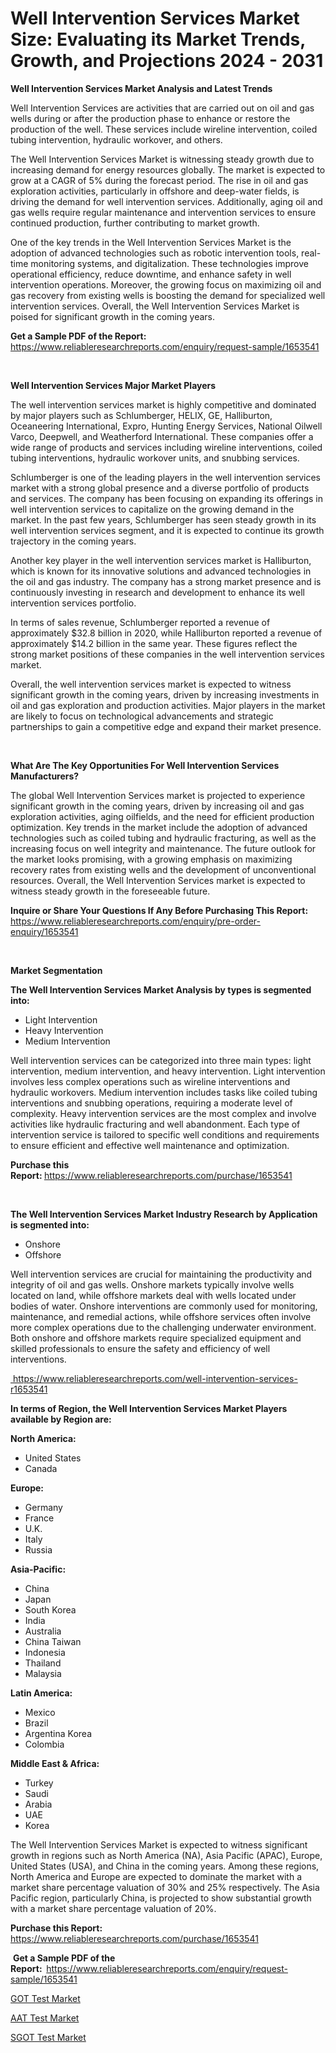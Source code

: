<p><h1>Well Intervention Services Market Size: Evaluating its Market Trends, Growth, and Projections 2024 - 2031</h1></p><p><strong>Well Intervention Services Market Analysis and Latest Trends</strong></p>
<p><p>Well Intervention Services are activities that are carried out on oil and gas wells during or after the production phase to enhance or restore the production of the well. These services include wireline intervention, coiled tubing intervention, hydraulic workover, and others.</p><p>The Well Intervention Services Market is witnessing steady growth due to increasing demand for energy resources globally. The market is expected to grow at a CAGR of 5% during the forecast period. The rise in oil and gas exploration activities, particularly in offshore and deep-water fields, is driving the demand for well intervention services. Additionally, aging oil and gas wells require regular maintenance and intervention services to ensure continued production, further contributing to market growth.</p><p>One of the key trends in the Well Intervention Services Market is the adoption of advanced technologies such as robotic intervention tools, real-time monitoring systems, and digitalization. These technologies improve operational efficiency, reduce downtime, and enhance safety in well intervention operations. Moreover, the growing focus on maximizing oil and gas recovery from existing wells is boosting the demand for specialized well intervention services. Overall, the Well Intervention Services Market is poised for significant growth in the coming years.</p></p>
<p><strong>Get a Sample PDF of the Report:&nbsp;</strong> <a href="https://www.reliableresearchreports.com/enquiry/request-sample/1653541">https://www.reliableresearchreports.com/enquiry/request-sample/1653541</a></p>
<p>&nbsp;</p>
<p><strong>Well Intervention Services Major Market Players</strong></p>
<p><p>The well intervention services market is highly competitive and dominated by major players such as Schlumberger, HELIX, GE, Halliburton, Oceaneering International, Expro, Hunting Energy Services, National Oilwell Varco, Deepwell, and Weatherford International. These companies offer a wide range of products and services including wireline interventions, coiled tubing interventions, hydraulic workover units, and snubbing services.</p><p>Schlumberger is one of the leading players in the well intervention services market with a strong global presence and a diverse portfolio of products and services. The company has been focusing on expanding its offerings in well intervention services to capitalize on the growing demand in the market. In the past few years, Schlumberger has seen steady growth in its well intervention services segment, and it is expected to continue its growth trajectory in the coming years.</p><p>Another key player in the well intervention services market is Halliburton, which is known for its innovative solutions and advanced technologies in the oil and gas industry. The company has a strong market presence and is continuously investing in research and development to enhance its well intervention services portfolio.</p><p>In terms of sales revenue, Schlumberger reported a revenue of approximately $32.8 billion in 2020, while Halliburton reported a revenue of approximately $14.2 billion in the same year. These figures reflect the strong market positions of these companies in the well intervention services market.</p><p>Overall, the well intervention services market is expected to witness significant growth in the coming years, driven by increasing investments in oil and gas exploration and production activities. Major players in the market are likely to focus on technological advancements and strategic partnerships to gain a competitive edge and expand their market presence.</p></p>
<p>&nbsp;</p>
<p><strong>What Are The Key Opportunities For Well Intervention Services Manufacturers?</strong></p>
<p><p>The global Well Intervention Services market is projected to experience significant growth in the coming years, driven by increasing oil and gas exploration activities, aging oilfields, and the need for efficient production optimization. Key trends in the market include the adoption of advanced technologies such as coiled tubing and hydraulic fracturing, as well as the increasing focus on well integrity and maintenance. The future outlook for the market looks promising, with a growing emphasis on maximizing recovery rates from existing wells and the development of unconventional resources. Overall, the Well Intervention Services market is expected to witness steady growth in the foreseeable future.</p></p>
<p><strong>Inquire or Share Your Questions If Any Before Purchasing This Report:</strong> <a href="https://www.reliableresearchreports.com/enquiry/pre-order-enquiry/1653541">https://www.reliableresearchreports.com/enquiry/pre-order-enquiry/1653541</a></p>
<p>&nbsp;</p>
<p><strong>Market Segmentation</strong></p>
<p><strong>The Well Intervention Services Market Analysis by types is segmented into:</strong></p>
<p><ul><li>Light Intervention</li><li>Heavy Intervention</li><li>Medium Intervention</li></ul></p>
<p><p>Well intervention services can be categorized into three main types: light intervention, medium intervention, and heavy intervention. Light intervention involves less complex operations such as wireline interventions and hydraulic workovers. Medium intervention includes tasks like coiled tubing interventions and snubbing operations, requiring a moderate level of complexity. Heavy intervention services are the most complex and involve activities like hydraulic fracturing and well abandonment. Each type of intervention service is tailored to specific well conditions and requirements to ensure efficient and effective well maintenance and optimization.</p></p>
<p><strong>Purchase this Report:&nbsp;</strong><a href="https://www.reliableresearchreports.com/purchase/1653541">https://www.reliableresearchreports.com/purchase/1653541</a></p>
<p>&nbsp;</p>
<p><strong>The Well Intervention Services Market Industry Research by Application is segmented into:</strong></p>
<p><ul><li>Onshore</li><li>Offshore</li></ul></p>
<p><p>Well intervention services are crucial for maintaining the productivity and integrity of oil and gas wells. Onshore markets typically involve wells located on land, while offshore markets deal with wells located under bodies of water. Onshore interventions are commonly used for monitoring, maintenance, and remedial actions, while offshore services often involve more complex operations due to the challenging underwater environment. Both onshore and offshore markets require specialized equipment and skilled professionals to ensure the safety and efficiency of well interventions.</p></p>
<p><a href="https://www.reliableresearchreports.com/well-intervention-services-r1653541">&nbsp;https://www.reliableresearchreports.com/well-intervention-services-r1653541</a></p>
<p><strong>In terms of Region, the Well Intervention Services Market Players available by Region are:</strong></p>
<p>
    <p> <strong> North America: </strong>
        <ul>
            <li>United States</li>
            <li>Canada</li>
        </ul>
        </p> 
    <p> <strong> Europe: </strong>
        <ul>
            <li>Germany</li>
            <li>France</li>
            <li>U.K.</li>
            <li>Italy</li>
            <li>Russia</li>
        </ul>
        </p> 
    <p> <strong> Asia-Pacific: </strong>
        <ul>
            <li>China</li>
            <li>Japan</li>
            <li>South Korea</li>
            <li>India</li>
            <li>Australia</li>
            <li>China Taiwan</li>
            <li>Indonesia</li>
            <li>Thailand</li>
            <li>Malaysia</li>
        </ul>
        </p> 
    <p> <strong> Latin America: </strong>
        <ul>
            <li>Mexico</li>
            <li>Brazil</li>
            <li>Argentina Korea</li>
            <li>Colombia</li>
        </ul>
        </p> 
    <p> <strong> Middle East & Africa: </strong>
        <ul>
            <li>Turkey</li>
            <li>Saudi</li>
            <li>Arabia</li>
            <li>UAE</li>
            <li>Korea</li>
        </ul>
    </p>
    </p>
<p><p>The Well Intervention Services Market is expected to witness significant growth in regions such as North America (NA), Asia Pacific (APAC), Europe, United States (USA), and China in the coming years. Among these regions, North America and Europe are expected to dominate the market with a market share percentage valuation of 30% and 25% respectively. The Asia Pacific region, particularly China, is projected to show substantial growth with a market share percentage valuation of 20%.</p></p>
<p><strong>Purchase this Report: </strong><a href="https://www.reliableresearchreports.com/purchase/1653541">https://www.reliableresearchreports.com/purchase/1653541</a></p>
<p>&nbsp;<strong>Get a Sample PDF of the Report:&nbsp;&nbsp;</strong><a href="https://www.reliableresearchreports.com/enquiry/request-sample/1653541">https://www.reliableresearchreports.com/enquiry/request-sample/1653541</a></p>
<p><strong></strong></p>
<p><p><a href="https://github.com/qdaxyrhp12/Market-Research-Report-List-1/blob/main/got-test-market.md">GOT Test Market</a></p><p><a href="https://github.com/anwarsahrul281/Market-Research-Report-List-1/blob/main/aat-test-market.md">AAT Test Market</a></p><p><a href="https://github.com/sajonf007/Market-Research-Report-List-1/blob/main/sgot-test-market.md">SGOT Test Market</a></p></p>